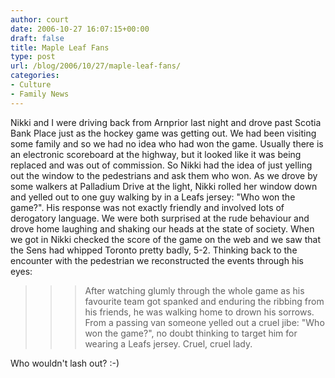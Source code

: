 ```yaml
---
author: court
date: 2006-10-27 16:07:15+00:00
draft: false
title: Maple Leaf Fans
type: post
url: /blog/2006/10/27/maple-leaf-fans/
categories:
- Culture
- Family News
---
```


Nikki and I were driving back from Arnprior last night and drove past Scotia Bank Place just as the hockey game was getting out.  We had been visiting some family and so we had no idea who had won the game.  Usually there is an electronic scoreboard at the highway, but it looked like it was being replaced and was out of commission.  So Nikki had the idea of just yelling out the window to the pedestrians and ask them who won.  As we drove by some walkers at Palladium Drive at the light, Nikki rolled her window down and yelled out to one guy walking by in a Leafs jersey: "Who won the game?".  His response was not exactly friendly and involved lots of derogatory language.  We were both surprised at the rude behaviour and drove home laughing and shaking our heads at the state of society.  When we got in Nikki checked the score of the game on the web and we saw that the Sens had whipped Toronto pretty badly, 5-2.  Thinking back to the encounter with the pedestrian we reconstructed the events through his eyes:


<blockquote>

> 
> <blockquote>After watching glumly through the whole game as his favourite team got spanked and enduring the ribbing from his friends, he was walking home to drown his sorrows.  From a passing van someone yelled out a cruel jibe:  "Who won the game?", no doubt thinking to target him for wearing a Leafs jersey.  Cruel, cruel lady.</blockquote>
> 
> 
</blockquote>


Who wouldn't lash out?  :-)
